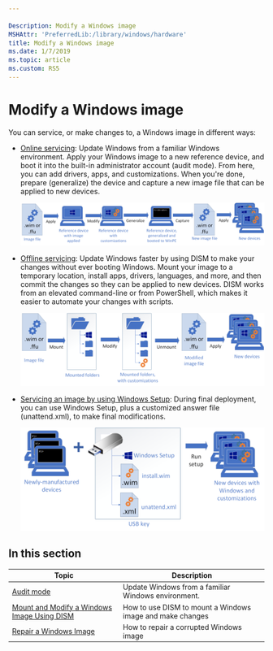 ```yaml
---

Description: Modify a Windows image
MSHAttr: 'PreferredLib:/library/windows/hardware'
title: Modify a Windows image
ms.date: 1/7/2019
ms.topic: article
ms.custom: RS5
---
```


# Modify a Windows image

You can service, or make changes to, a Windows image in different ways:

* [Online servicing](audit-mode-overview.md): Update Windows from a familiar Windows environment. Apply your Windows image to a new reference device, and boot it into the built-in administrator account (audit mode). From here, you can add drivers, apps, and customizations. When you're done, prepare (generalize) the device and capture a new image file that can be applied to new devices. 

  ![Modify an image online: Start with an image file (either .wim or .ffu format). Apply it to a reference device. Modify it in Windows. Generalize it to prepare it for capturing. Capture the image into a new image file (either .wim or .ffu format). Apply it to new devices.](images/servicing_audit.png)

* [Offline servicing](mount-and-modify-a-windows-image-using-dism.md): Update Windows faster by using DISM to make your changes without ever booting Windows. Mount your image to a temporary location, install apps, drivers, languages, and more, and then commit the changes so they can be applied to new devices. DISM works from an elevated command-line or from PowerShell, which makes it easier to automate your changes with scripts.

  ![Modify an image offline: Start with an image file (either .wim or .ffu format). Mount the file using DISM. It appears as a group of folders. Modify it using DISM, adding drivers, languages, and more. Use DISM to unmount and commit the changes back to the original image file. Apply it to new devices.](images/servicing_mount.png)

* [Servicing an image by using Windows Setup](windows-setup-automation-overview.md): During final deployment, you can use Windows Setup, plus a customized answer file (unattend.xml), to make final modifications.

  ![Servicing with Setup: Start with a new device with a USB that contains Windows Setup, your Windows image file, and an unattend.xml customization file. Apply it to new devices.](images/servicing_unattend.png)

## In this section

| Topic | Description |
|  --- | ---  |
| [Audit mode](audit-mode-overview.md) | Update Windows from a familiar Windows environment. |
| [Mount and Modify a Windows Image Using DISM](mount-and-modify-a-windows-image-using-dism.md) | How to use DISM to mount a Windows image and make changes |
| [Repair a Windows Image](repair-a-windows-image.md) | How to repair a corrupted Windows image |

